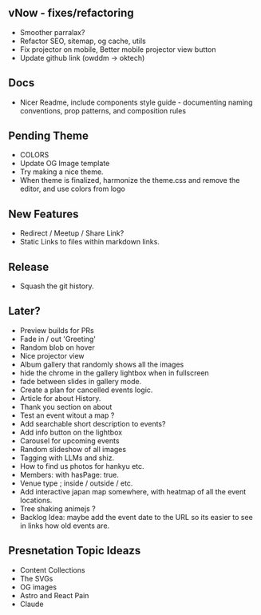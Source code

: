 ## vNow - fixes/refactoring

- Smoother parralax?
- Refactor SEO, sitemap, og cache, utils
- Fix projector on mobile, Better mobile projector view button
- Update github link (owddm -> oktech)

## Docs

- Nicer Readme, include components style guide - documenting naming conventions, prop patterns, and composition rules

## Pending Theme

- COLORS
- Update OG Image template
- Try making a nice theme.
- When theme is finalized, harmonize the theme.css and remove the editor, and use colors from logo

## New Features

- Redirect / Meetup / Share Link?
- Static Links to files within markdown links.

## Release

- Squash the git history.

## Later?

- Preview builds for PRs
- Fade in / out 'Greeting'
- Random blob on hover
- Nice projector view
- Album gallery that randomly shows all the images
- hide the chrome in the gallery lightbox when in fullscreen
- fade between slides in gallery mode.
- Create a plan for cancelled events logic.
- Article for about History.
- Thank you section on about
- Test an event witout a map ?
- Add searchable short description to events?
- Add info button on the lightbox
- Carousel for upcoming events
- Random slideshow of all images
- Tagging with LLMs and shiz.
- How to find us photos for hankyu etc.
- Members: with hasPage: true.
- Venue type ; inside / outside / etc.
- Add interactive japan map somewhere, with heatmap of all the event locations.
- Tree shaking animejs ?
- Backlog Idea: maybe add the event date to the URL so its easier to see in links how old events are.

## Presnetation Topic Ideazs

- Content Collections
- The SVGs
- OG images
- Astro and React Pain
- Claude
